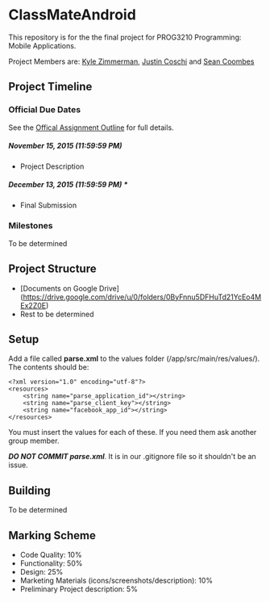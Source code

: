 # ClassMateAndroid
This repository is for the the final project for PROG3210 Programming: Mobile Applications.

Project Members are: [Kyle Zimmerman](https://github.com/kylezimmerman),  [Justin Coschi](https://github.com/jcoschi) and [Sean Coombes](https://github.com/scoombes)

## Project Timeline

### Official Due Dates
See the [Offical Assignment Outline](https://drive.google.com/open?id=1sKS4xyNEArK0vDudESKrv_awUPtcPt2tujEm7kMJgJk) for full details.
##### November 15, 2015  (11:59:59 PM)
- Project Description

##### December 13, 2015 (11:59:59 PM) *
- Final Submission

### Milestones
To be determined

## Project Structure
- [Documents on Google Drive] (https://drive.google.com/drive/u/0/folders/0ByFnnu5DFHuTd21YcEo4MEx2Z0E)
- Rest to be determined

## Setup
Add a file called **parse.xml** to the values folder (/app/src/main/res/values/). The contents should be:

```
<?xml version="1.0" encoding="utf-8"?>
<resources>
    <string name="parse_application_id"></string>
    <string name="parse_client_key"></string>
    <string name="facebook_app_id"></string>
</resources>
```

You must insert the values for each of these. If you need them ask another group member.

***DO NOT COMMIT parse.xml***. It is in our .gitignore file so it shouldn't be an issue.

## Building
To be determined

## Marking Scheme
- Code Quality: 10%
- Functionality: 50%
- Design: 25%
- Marketing Materials (icons/screenshots/description): 10%
- Preliminary Project description: 5%
